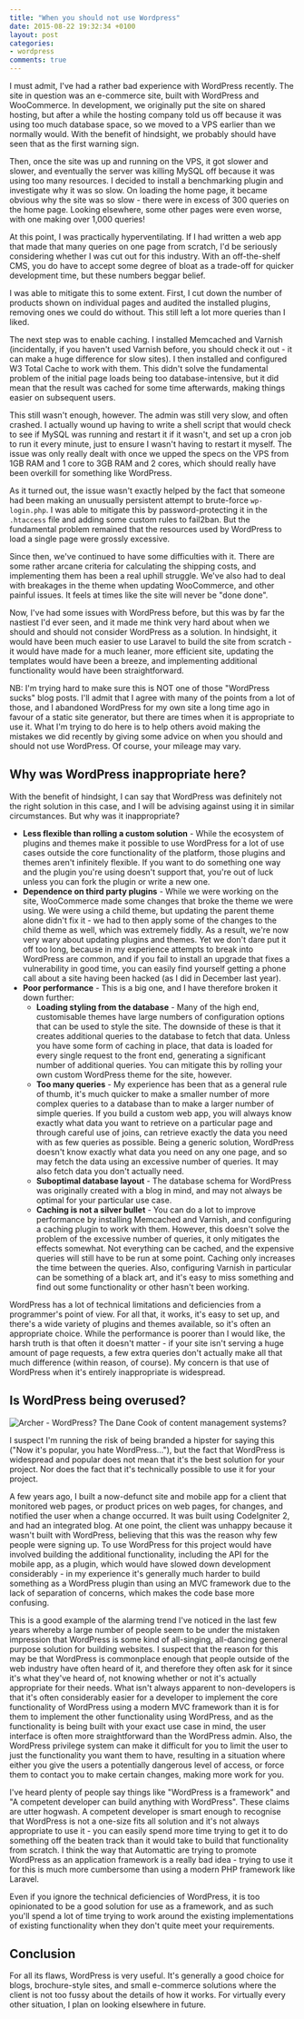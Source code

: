 ```yaml
---
title: "When you should not use Wordpress"
date: 2015-08-22 19:32:34 +0100
layout: post
categories: 
- wordpress
comments: true
---
```


I must admit, I've had a rather bad experience with WordPress recently. The site in question was an e-commerce site, built with WordPress and WooCommerce. In development, we originally put the site on shared hosting, but after a while the hosting company told us off because it was using too much database space, so we moved to a VPS earlier than we normally would. With the benefit of hindsight, we probably should have seen that as the first warning sign.

Then, once the site was up and running on the VPS, it got slower and slower, and eventually the server was killing MySQL off because it was using too many resources. I decided to install a benchmarking plugin and investigate why it was so slow. On loading the home page, it became obvious why the site was so slow - there were in excess of 300 queries on the home page. Looking elsewhere, some other pages were even worse, with one making over 1,000 queries!

At this point, I was practically hyperventilating. If I had written a web app that made that many queries on one page from scratch, I'd be seriously considering whether I was cut out for this industry. With an off-the-shelf CMS, you do have to accept some degree of bloat as a trade-off for quicker development time, but these numbers beggar belief.

I was able to mitigate this to some extent. First, I cut down the number of products shown on individual pages and audited the installed plugins, removing ones we could do without. This still left a lot more queries than I liked.

The next step was to enable caching. I installed Memcached and Varnish (incidentally, if you haven't used Varnish before, you should check it out - it can make a huge difference for slow sites). I then installed and configured W3 Total Cache to work with them. This didn't solve the fundamental problem of the initial page loads being too database-intensive, but it did mean that the result was cached for some time afterwards, making things easier on subsequent users.

This still wasn't enough, however. The admin was still very slow, and often crashed. I actually wound up having to write a shell script that would check to see if MySQL was running and restart it if it wasn't, and set up a cron job to run it every minute, just to ensure I wasn't having to restart it myself. The issue was only really dealt with once we upped the specs on the VPS from 1GB RAM and 1 core to 3GB RAM and 2 cores, which should really have been overkill for something like WordPress.

As it turned out, the issue wasn't exactly helped by the fact that someone had been making an unusually persistent attempt to brute-force `wp-login.php`. I was able to mitigate this by password-protecting it in the `.htaccess` file and adding some custom rules to fail2ban. But the fundamental problem remained that the resources used by WordPress to load a single page were grossly excessive.

Since then, we've continued to have some difficulties with it. There are some rather arcane criteria for calculating the shipping costs, and implementing them has been a real uphill struggle. We've also had to deal with breakages in the theme when updating WooCommerce, and other painful issues. It feels at times like the site will never be "done done".

Now, I've had some issues with WordPress before, but this was by far the nastiest I'd ever seen, and it made me think very hard about when we should and should not consider WordPress as a solution. In hindsight, it would have been much easier to use Laravel to build the site from scratch - it would have made for a much leaner, more efficient site, updating the templates would have been a breeze, and implementing additional functionality would have been straightforward.

NB: I'm trying hard to make sure this is NOT one of those "WordPress sucks" blog posts. I'll admit that I agree with many of the points from a lot of those, and I abandoned WordPress for my own site a long time ago in favour of a static site generator, but there are times when it is appropriate to use it. What I'm trying to do here is to help others avoid making the mistakes we did recently by giving some advice on when you should and should not use WordPress. Of course, your mileage may vary.

Why was WordPress inappropriate here?
-------------------------------------

With the benefit of hindsight, I can say that WordPress was definitely not the right solution in this case, and I will be advising against using it in similar circumstances. But why was it inappropriate?

* **Less flexible than rolling a custom solution** - While the ecosystem of plugins and themes make it possible to use WordPress for a lot of use cases outside the core functionality of the platform, those plugins and themes aren't infinitely flexible. If you want to do something one way and the plugin you're using doesn't support that, you're out of luck unless you can fork the plugin or write a new one.
* **Dependence on third party plugins** - While we were working on the site, WooCommerce made some changes that broke the theme we were using. We were using a child theme, but updating the parent theme alone didn't fix it - we had to then apply some of the changes to the child theme as well, which was extremely fiddly. As a result, we're now very wary about updating plugins and themes. Yet we don't dare put it off too long, because in my experience attempts to break into WordPress are common, and if you fail to install an upgrade that fixes a vulnerability in good time, you can easily find yourself getting a phone call about a site having been hacked (as I did in December last year).
* **Poor performance** - This is a big one, and I have therefore broken it down further:
  * **Loading styling from the database** - Many of the high end, customisable themes have large numbers of configuration options that can be used to style the site. The downside of these is that it creates additional queries to the database to fetch that data. Unless you have some form of caching in place, that data is loaded for every single request to the front end, generating a significant number of additional queries. You can mitigate this by rolling your own custom WordPress theme for the site, however.
  * **Too many queries** - My experience has been that as a general rule of thumb, it's much quicker to make a smaller number of more complex queries to a database than to make a larger number of simple queries. If you build a custom web app, you will always know exactly what data you want to retrieve on a particular page and through careful use of joins, can retrieve exactly the data you need with as few queries as possible. Being a generic solution, WordPress doesn't know exactly what data you need on any one page, and so may fetch the data using an excessive number of queries. It may also fetch data you don't actually need.
  * **Suboptimal database layout** - The database schema for WordPress was originally created with a blog in mind, and may not always be optimal for your particular use case.
  * **Caching is not a silver bullet** - You can do a lot to improve performance by installing Memcached and Varnish, and configuring a caching plugin to work with them. However, this doesn't solve the problem of the excessive number of queries, it only mitigates the effects somewhat. Not everything can be cached, and the expensive queries will still have to be run at some point. Caching only increases the time between the queries. Also, configuring Varnish in particular can be something of a black art, and it's easy to miss something and find out some functionality or other hasn't been working.

WordPress has a lot of technical limitations and deficiencies from a programmer's point of view. For all that, it works, it's easy to set up, and there's a wide variety of plugins and themes available, so it's often an appropriate choice. While the performance is poorer than I would like, the harsh truth is that often it doesn't matter - if your site isn't serving a huge amount of page requests, a few extra queries don't actually make all that much difference (within reason, of course). My concern is that use of WordPress when it's entirely inappropriate is widespread.

Is WordPress being overused?
----------------------------

![Archer - WordPress? The Dane Cook of content management systems?](/static/images/wordpress-dane-cook.jpg)

I suspect I'm running the risk of being branded a hipster for saying this ("Now it's popular, you hate WordPress..."), but the fact that WordPress is widespread and popular does not mean that it's the best solution for your project. Nor does the fact that it's technically possible to use it for your project.

A few years ago, I built a now-defunct site and mobile app for a client that monitored web pages, or product prices on web pages, for changes, and notified the user when a change occurred. It was built using CodeIgniter 2, and had an integrated blog. At one point, the client was unhappy because it wasn't built with WordPress, believing that this was the reason why few people were signing up. To use WordPress for this project would have involved building the additional functionality, including the API for the mobile app, as a plugin, which would have slowed down development considerably - in my experience it's generally much harder to build something as a WordPress plugin than using an MVC framework due to the lack of separation of concerns, which makes the code base more confusing.

This is a good example of the alarming trend I've noticed in the last few years whereby a large number of people seem to be under the mistaken impression that WordPress is some kind of all-singing, all-dancing general purpose solution for building websites. I suspect that the reason for this may be that WordPress is commonplace enough that people outside of the web industry have often heard of it, and therefore they often ask for it since it's what they've heard of, not knowing whether or not it's actually appropriate for their needs. What isn't always apparent to non-developers is that it's often considerably easier for a developer to implement the core functionality of WordPress using a modern MVC framework than it is for them to implement the other functionality using WordPress, and as the functionality is being built with your exact use case in mind, the user interface is often more straightforward than the WordPress admin. Also, the WordPress privilege system can make it difficult for you to limit the user to just the functionality you want them to have, resulting in a situation where either you give the users a potentially dangerous level of access, or force them to contact you to make certain changes, making more work for you.

I've heard plenty of people say things like "WordPress is a framework" and "A competent developer can build anything with WordPress". These claims are utter hogwash. A competent developer is smart enough to recognise that WordPress is not a one-size fits all solution and it's not always appropriate to use it - you can easily spend more time trying to get it to do something off the beaten track than it would take to build that functionality from scratch. I think the way that Automattic are trying to promote WordPress as an application framework is a really bad idea - trying to use it for this is much more cumbersome than using a modern PHP framework like Laravel.

Even if you ignore the technical deficiencies of WordPress, it is too opinionated to be a good solution for use as a framework, and as such you'll spend a lot of time trying to work around the existing implementations of existing functionality when they don't quite meet your requirements.

Conclusion
----------

For all its flaws, WordPress is very useful. It's generally a good choice for blogs, brochure-style sites, and small e-commerce solutions where the client is not too fussy about the details of how it works. For virtually every other situation, I plan on looking elsewhere in future.
